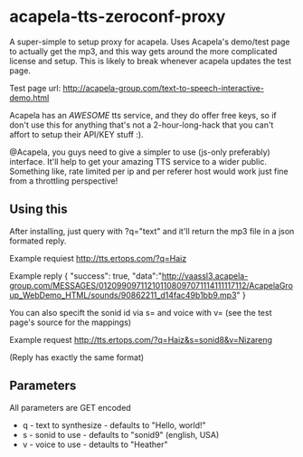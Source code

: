 acapela-tts-zeroconf-proxy
===========

A super-simple to setup proxy for acapela. Uses Acapela's demo/test page to actually get the mp3,
and this way gets around the more complicated license and setup. This is likely to break whenever
acapela updates the test page.

Test page url: http://acapela-group.com/text-to-speech-interactive-demo.html

Acapela has an *AWESOME* tts service, and they do offer free keys, so if don't use this for anything
that's not a 2-hour-long-hack that you can't affort to setup their API/KEY stuff :).

@Acapela, you guys need to give a simpler to use (js-only preferably) interface. It'll help to get 
your amazing TTS service to a wider public. Something like, rate limited per ip and per referer 
host would work just fine from a throttling perspective!


Using this
----------

After installing, just query with ?q="text" and it'll return the mp3 file in a json formated reply.

Example requiest
    http://tts.ertops.com/?q=Haiz

Example reply
    { "success": true, "data":"http://vaassl3.acapela-group.com/MESSAGES/012099097112101108097071114111117112/AcapelaGroup_WebDemo_HTML/sounds/90862211_d14fac49b1bb9.mp3" }

You can also specift the sonid id via s= and voice with v= (see the test page's source for the mappings)

Example request
    http://tts.ertops.com/?q=Haiz&s=sonid8&v=Nizareng

(Reply has exactly the same format)


Parameters
----------

All parameters are GET encoded

* q - text to synthesize - defaults to "Hello, world!"
* s - sonid to use - defaults to "sonid9" (english, USA)
* v - voice to use - detaults to "Heather"



